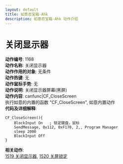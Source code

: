 ```yaml
---
layout: default
title: 如意百宝箱-Ahk
description: 如意百宝箱-Ahk 动作介绍
---
```

<link rel="stylesheet" href="../actions/css/atom-one-light.min.css">
<script src="../actions/js/highlight.min.js"></script>
<script>hljs.highlightAll();</script>

# [](#header-2) 关闭显示器
**动作编号**: 1168  
**动作名称**: 关闭显示器  
**动作作用的对象**: 无条件  
**动作热键**: 无  
**动作鼠标手势**: 无  
**动作说明**: 关闭显示器屏幕(黑屏)  
**动作内容**: canfunc|CF_CloseScreen  
执行如意的内置的函数 "CF_CloseScreen", 如意内置动作  
**代码及详细解释**:  
```Autohotkey
CF_CloseScreen(){
	BlockInput On   ; 锁定键盘，鼠标
	SendMessage, 0x112, 0xF170, 2,, Program Manager
	sleep 2000
	BlockInput Off
}
```
**相关动作**:  
[1519 关闭显示器](1519.md), [1520 关屏锁定](1520.md)  